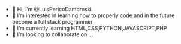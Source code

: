- 👋 Hi, I’m @LuisPericoDambroski
- 👀 I’m interested in learning how to properly code and in the future become a full stack programmer
- 🌱 I’m currently learning HTML,CSS,PYTHON,JAVASCRIPT,PHP
- 💞️ I’m looking to collaborate on ...

